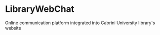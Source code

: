 # LibraryWebChat
Online communication platform integrated into Cabrini University library's website
